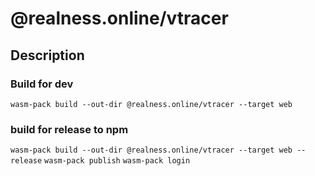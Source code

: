 # @realness.online/vtracer

## Description

### Build for dev

`wasm-pack build --out-dir @realness.online/vtracer --target web`

### build for release to npm

`wasm-pack build --out-dir @realness.online/vtracer --target web --release`
`wasm-pack publish`
`wasm-pack login`
